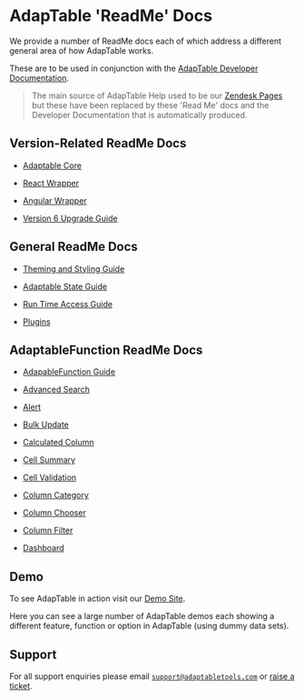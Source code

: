 # AdapTable 'ReadMe' Docs

We provide a number of ReadMe docs each of which address a different general area of how AdapTable works.

These are to be used in conjunction with the [AdapTable Developer Documentation](https://api.adaptabletools.com).

> The main source of AdapTable Help used to be our [Zendesk Pages](https://adaptabletools.zendesk.com/hc/en-us) but these have been replaced by these 'Read Me' docs and the Developer Documentation that is automatically produced.

## Version-Related ReadMe Docs
 
 - [Adaptable Core](../README.md)

 - [React Wrapper](../../../packages/adaptable-react-aggrid/README.md)
  
 - [Angular Wrapper](../../../packages/adaptable-ng-aggrid/README.md)
 
 - [Version 6 Upgrade Guide](./upgrade-guide.md)

 
## General ReadMe Docs
 
 - [Theming and Styling Guide](./adaptable-theming-guide.md)

 - [Adaptable State Guide](./adaptable-state-guide.md)

 - [Run Time Access Guide](./adaptable-runtime-access-guide.md)
 
 - [Plugins](../../../packages/plugins/README.md)
 

## AdaptableFunction ReadMe Docs

- [AdapableFunction Guide](./adaptable-functions-guide.md)

- [Advanced Search](./Functions/adavanced_search_function.md)

- [Alert](./Functions/alert_function.md)

- [Bulk Update](./Functions/bulk_update_function.md)

- [Calculated Column](./Functions/calculated_column_function.md)

- [Cell Summary](./Functions/cell_summary_function.md)          

- [Cell Validation](./Functions/cell_validation_function.md)    

- [Column Category](./Functions/column_category_function.md)   

- [Column Chooser](./Functions/column_chooser_function.md) 

- [Column Filter](./Functions/column_filter_function.md) 

- [Dashboard](./Functions/dashboard_function.md) 


## Demo

To see AdapTable in action visit our [Demo Site](https://demo.adaptabletools.com).  

Here you can see a large number of AdapTable demos each showing a different feature, function or option in AdapTable (using dummy data sets).

## Support

For all support enquiries please email [`support@adaptabletools.com`](mailto:support@adaptabletools.com) or [raise a ticket](https://adaptabletools.zendesk.com/hc/en-us/requests/new).
